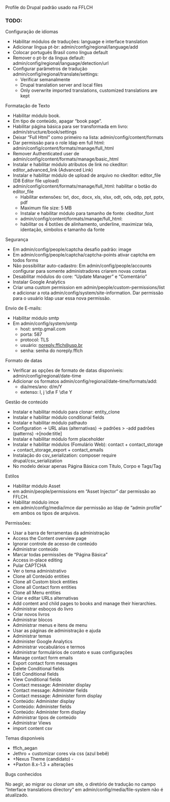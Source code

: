 Profile do Drupal padrão usado na FFLCH

### TODO:

Configuração de idiomas

 - Habilitar módulos de traduções: language e interface translation
 - Adicionar língua pt-br: admin/config/regional/language/add
 - Colocar português Brasil como língua default
 - Remover o pt-br da língua default: admin/config/regional/language/detection/url
 - Configurar parâmetros de tradução admin/config/regional/translate/settings:
   - Verificar semanalmente
   - Drupal translation server and local files
   - Only overwrite imported translations, customized translations are kept

Formatação de Texto

 - Habilitar módulo book.
 - Em tipo de conteúdo, apagar “book page”.
 - Habilitar página básica para ser transformada em livro: admin/structure/book/settings
 - Deixar “Full Html” como primeiro na lista:  admin/config/content/formats
 - Dar permissão para o role ldap em full html: admin/config/content/formats/manage/full_html
 - Remover  Authenticated user de admin/config/content/formats/manage/basic_html
 - Instalar e habilitar módulo atributos de  link no ckeditor: editor_advanced_link (Advanced Link)
 - Instalar e habilitar módulo de upload de arquivo no ckeditor: editor_file (D8 Editor file upload)
 - admin/config/content/formats/manage/full_html:  habilitar o botão do editor_file
   - Habilitar extensões: txt, doc, docx, xls, xlsx, odt, ods, odp, ppt, pptx, pdf
   - Maximum file size: 5 MB
   - Instalar e habilitar módulo para tamanho de fonte: ckeditor_font
   - admin/config/content/formats/manage/full_html:
   - habilitar os 4 botões de alinhamento, underline, maximizar tela, identação, símbolos e tamanho da fonte

Segurança

  - Em admin/config/people/captcha desafio padrão: image
  - Em admin/config/people/captcha/captcha-points ativar captcha em todos forms
  - Não possibilitar auto-cadastro: Em admin/config/people/accounts configurar para somente administradores criarem novas contas
  - Desabilitar módulos do core: “Update Manager” e “Comentário”
  - Instalar Google Analytics
  - Criar uma custom permission em admin/people/custom-permissions/list e adicionar a rota admin/config/system/site-information. Dar permissão para o usuário ldap usar essa nova permissão.

Envio de E-mails:

 - Habilitar módulo smtp
 - Em admin/config/system/smtp
   - host: smtp.gmail.com
   - porta: 587
   - protocol: TLS
   - usuário: noreply.fflch@usp.br
   - senha: senha do noreply.fflch

Formato de datas

 - Verificar as opções de formato de datas disponíveis: admin/config/regional/date-time
 - Adicionar os formatos admin/config/regional/date-time/formats/add:
   - dia/mes/ano: d/m/Y
   - extenso: l, j \d\e F \d\e Y

Gestão de conteúdo

 - Instalar e habilitar módulo para clonar: entity_clone
 - Instalar e habilitar módulo conditional fields
 - Instalar e habilitar módulo pathauto  
 - Configuration -> URL alias (alternativas) -> padrões > -add padrões (patterns) ->[node:title]
 - Instalar e habilitar módulo form placeholder
 - Instalar e habilitar módulos (Fomulário Web): contact + contact_storage + contact_storage_export + contact_emails
  - Instalação do csv_serialization: composer require drupal/csv_serialization
  - No modelo deixar apenas Página Básica com Título, Corpo e Tags/Tag

Estilos

 - Habilitar módulo Asset
 - em admin/people/permissions em “Asset Injector” dar permissão ao FFLCH.
 - Habilitar módulo imce
 - em admin/config/media/imce dar permissão ao ldap de “admin profile” em ambos os tipos de arquivos.

Permissões:

 - Usar a barra de ferramentas da administração
 - Access the Content overview page
 - Ignorar controle de acesso de conteúdo
 - Administrar conteúdo
 - Marcar todas permissões de “Página Básica”
 - Access in-place editing
 - Pular CAPTCHA
 - Ver o tema administrativo
 - Clone all Conteúdo entities
 - Clone all Custom block entities
 - Clone all Contact form entities
 - Clone all Menu entities
 - Criar e editar URLs alternativas
 - Add content and child pages to books and manage their hierarchies.
 - Administrar esboços do livro
 - Criar novos livros
 - Administrar blocos
 - Administrar menus e itens de menu
 - Usar as páginas de administração e ajuda
 - Administrar temas
 - Administer Google Analytics
 - Administrar vocabulários e termos
 - Administrar formulários de contato e suas configurações
 - Manage contact form emails
 - Export contact form messages
 - Delete Conditional fields
 - Edit Conditional fields
 - View Conditional fields
 - Contact message: Administer display
 - Contact message: Administer fields
 - Contact message: Administer form display
 - Conteúdo: Administer display
 - Conteúdo: Administer fields
 - Conteúdo: Administer form display
 - Administrar tipos de conteúdo
 - Administrar Views
 - import content csv

Temas disponíveis

 - fflch_aegan
 - Jethro + customizar cores via css (azul bebê)
 - +Nexus Theme (candidato) -
 - +Paxton 8.x-1.3 + alterações

Bugs conhecidos

No aegir, ao migrar ou clonar um site, o diretório de tradução no campo “Interface translations directory” em admin/config/media/file-system não é atualizado.

